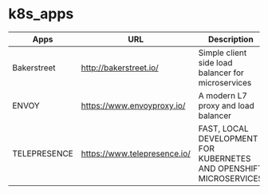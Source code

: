 # k8s_apps

| Apps        | URL                                        | Description                                       |
| ----------- | ------------------------------------------ | --------------------------------------------------|
| Bakerstreet | http://bakerstreet.io/                     | Simple client side load balancer for microservices|
| ENVOY       | https://www.envoyproxy.io/                 | A modern L7 proxy and load balancer               |
|TELEPRESENCE | https://www.telepresence.io/               | FAST, LOCAL DEVELOPMENT FOR KUBERNETES AND OPENSHIFT MICROSERVICES |
